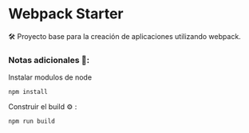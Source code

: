 # Webpack Starter

🛠️ Proyecto base para la creación de aplicaciones utilizando webpack.

### Notas adicionales 📗:

Instalar modulos de node

```
npm install
```

Construir el build ⚙️ :

```
npm run build
```
